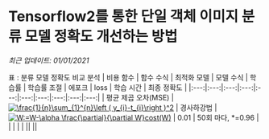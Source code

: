 # Tensorflow2를 통한 단일 객체 이미지 분류 모델 정확도 개선하는 방법
*최근 업데이트: 01/01/2021*

<!-- using https://www.codecogs.com/latex/eqneditor.php -->
표 : 분류 모델 정확도 비교 분석 
| 비용 함수 | 함수 수식 | 최적화 모델 | 모델 수식 | 학습률 | 학습률 조절 | 에포크 | loss | 학습 시간 | 최종 정확도 |
|:---:|:---:|:---:|:---:|:---:|:---:|:---:|:---:|:---:|:---:|
| 평균 제곱 오차(MSE) | <a href="https://www.codecogs.com/eqnedit.php?latex=\frac{1}{n}\sum_{1}^{n}\left&space;(&space;y_{i}-t_{i}\right&space;)^2" target="_blank"><img src="https://latex.codecogs.com/svg.latex?\frac{1}{n}\sum_{1}^{n}\left&space;(&space;y_{i}-t_{i}\right&space;)^2" title="\frac{1}{n}\sum_{1}^{n}\left ( y_{i}-t_{i}\right )^2" /></a> | 경사하강법 | <a href="https://www.codecogs.com/eqnedit.php?latex=W:=W-\alpha&space;\frac{\partial}{\partial&space;W}cost(W)" target="_blank"><img src="https://latex.codecogs.com/gif.latex?W:=W-\alpha&space;\frac{\partial}{\partial&space;W}cost(W)" title="W:=W-\alpha \frac{\partial}{\partial W}cost(W)" /></a> | 0.01 | 50회 마다, \*=0.96 |  |  |  | |
||
||
